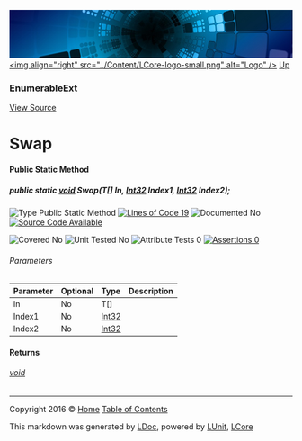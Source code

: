 ![](../Content/LCore-banner-small.png "")
[&lt;img align=&quot;right&quot; src=&quot;../Content/LCore-logo-small.png&quot; alt=&quot;Logo&quot; /&gt;](../../README.md)
[Up](EnumerableExt.md)

### EnumerableExt
[View Source](../Extensions/Reference%20Types/EnumerableExt.cs)

# Swap

#### Public Static Method

##### public static <a href="https://msdn.microsoft.com/en-us/library/system.void.aspx" alt="">void</a> Swap(T[] In, <a href="https://msdn.microsoft.com/en-us/library/system.int32.aspx" alt="">Int32</a> Index1, <a href="https://msdn.microsoft.com/en-us/library/system.int32.aspx" alt="">Int32</a> Index2);

![Type Public Static Method](http://b.repl.ca/v1/Type-Public%20Static%20Method-blue.png "") [![Lines of Code 19](http://b.repl.ca/v1/Lines%20of%20Code-19-blue.png "")](../Extensions/Reference%20Types/EnumerableExt.cs#L3067)    ![Documented No](http://b.repl.ca/v1/Documented-No-red.png "") [![Source Code Available](http://b.repl.ca/v1/Source%20Code-Available-brightgreen.png "")](../Extensions/Reference%20Types/EnumerableExt.cs#L3067)

![Covered No](http://b.repl.ca/v1/Covered-No-red.png "") ![Unit Tested No](http://b.repl.ca/v1/Unit%20Tested-No-lightgrey.png "") ![Attribute Tests 0](http://b.repl.ca/v1/Attribute%20Tests-0-lightgrey.png "") [![Assertions 0](http://b.repl.ca/v1/Assertions-0-lightgrey.png "")](../Extensions/Reference%20Types/EnumerableExt.cs)

###### Parameters

Parameter | Optional | Type | Description
:---  | :---  | :---  | :--- 
In | No | T[] | 
Index1 | No | [Int32](https://msdn.microsoft.com/en-us/library/system.int32.aspx) | 
Index2 | No | [Int32](https://msdn.microsoft.com/en-us/library/system.int32.aspx) | 


#### Returns

###### [void](https://msdn.microsoft.com/en-us/library/system.void.aspx)



---

Copyright 2016 &copy; [Home](../../README.md) [Table of Contents](../../TableOfContents.md)

This markdown was generated by [LDoc](https://github.com/CodeSingularity/LDoc), powered by [LUnit](https://github.com/CodeSingularity/LUnit), [LCore](https://github.com/CodeSingularity/LCore)

